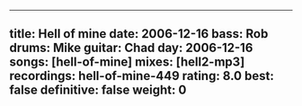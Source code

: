 
---
title: Hell of mine
date: 2006-12-16
bass:	Rob
drums:	Mike
guitar:	Chad
day: 2006-12-16
songs: [hell-of-mine]
mixes: [hell2-mp3]
recordings: hell-of-mine-449
rating: 8.0
best: false
definitive: false
weight: 0
---
